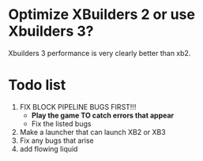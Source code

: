# Optimize XBuilders 2 or use Xbuilders 3?
Xbuilders 3 performance is very clearly better than xb2.

# Todo list
1. FIX BLOCK PIPELINE BUGS FIRST!!!
   * **Play the game TO catch errors that appear**
   * Fix the listed bugs
4. Make a launcher that can launch XB2 or XB3
5. Fix any bugs that arise
7. add flowing liquid